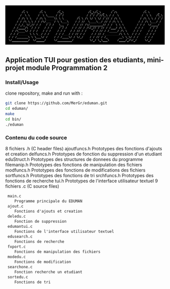 # ![EDUcationMANager](/assets/images/edumanlogo.png)

## Application TUI pour gestion des etudiants, mini-projet module Programmation 2

### Install/Usage

clone repository, make and run with :

```bash
git clone https://github.com/MerGr/eduman.git
cd eduman/
make
cd bin/
./eduman
```
### Contenu du code source

8 fichiers .h (C header files)
	ajoutfuncs.h
		Prototypes des fonctions d'ajouts et creation
	delfuncs.h
		Prototypes de fonction du suppression d'un etudiant
	eduStruct.h
		Prototypes des structures de donnees du programme
	filemanip.h
		Prototypes des fonctions de manipulation des fichiers
	modfuncs.h
		Prototypes des fonctions de modifications des fichiers
	sortfuncs.h
		Prototypes des fonctions de tri
	srchfuncs.h
		Prototypes des fonctions de recherche
	tui.h
		Prototypes de l'interface utilisateur textuel
9 fichiers .c (C source files)

     main.c
        Programme principale du EDUMAN
     ajout.c
        Fonctions d'ajouts et creation
     deledu.c
        Fonction de suppression
     edumantui.c
        Fonctions de l'interface utilisateur textuel
     edusearch.c
        Fonctions de recherche
     fxport.c
        Fonctions de manipulation des fichiers
     modedu.c
        Fonctions de modification
     searchone.c
        Fonction recherche un etudiant
     sortedu.c
        Fonctions de tri
